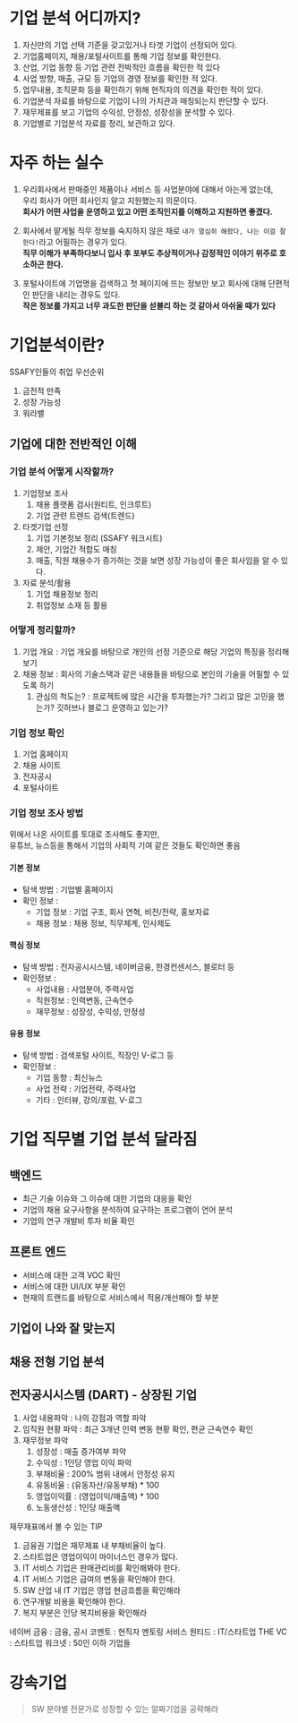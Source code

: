 # 기업 분석 어디까지? 

1. 자신만의 기업 선택 기준을 갖고있거나 타겟 기업이 선정되어 있다.  
2. 기업홈페이지, 채용/포털사이트를 통해 기업 정보를 확인한다.  
3. 산업, 기업 동향 등 기업 관련 전박적인 흐름을 확인한 적 있다 
4. 사업 방향, 매출, 규모 등 기업의 경영 정보를 확인한 적 있다.  
5. 업무내용, 조직문화 등을 확인하기 위해 현직자의 의견을 확인한 적이 있다.  
6. 기업분석 자료를 바탕으로 기업이 나의 가치관과 매칭되는지 판단할 수 있다.  
7. 재무제표를 보고 기업의 수익성, 안정성, 성장성을 분석할 수 있다.   
8. 기업별로 기업분석 자료를 정리, 보관하고 있다.  
   
# 자주 하는 실수   
1. 우리회사에서 판매중인 제품이나 서비스 등 사업분야에 대해서 아는게 없는데,     
우리 회사가 어떤 회사인지 알고 지원했는지 의문이다.       
**회사가 어떤 사업을 운영하고 있고 어떤 조직인지를 이해하고 지원하면 좋겠다.**       

2. 회사에서 맡게될 직무 정보를 숙지하지 않은 채로 `내가 열심히 해왔다, 나는 이걸 잘한다!`라고 어필하는 경우가 있다.    
**직무 이해가 부족하다보니 입사 후 포부도 추상적이거나 감정적인 이야기 위주로 호소하곤 한다.**   

3. 포털사이트에 기업명을 검색하고 첫 페이지에 뜨는 정보만 보고 회사에 대해 단편적인 판단을 내리는 경우도 있다.   
**작은 정보를 가지고 너무 과도한 판단을 섣불리 하는 것 같아서 아쉬울 때가 있다**

# 기업분석이란?   
SSAFY인들의 취업 우선순위       
  
1. 금전적 만족 
2. 성장 가능성 
3. 워라밸   

## 기업에 대한 전반적인 이해   
### 기업 분석 어떻게 시작할까?   
1. 기업정보 조사  
    1. 채용 플랫폼 검사(원티트, 인크루트)  
    2. 기업 관련 트렌드 검색(트렌드)   
2. 타겟기업 선정  
    1. 기업 기본정보 정리 (SSAFY 워크시트)    
    2. 제안, 기업간 적합도 매칭 
    3. 매출, 직원 채용수가 증가하는 것을 보면 성장 가능성이 좋은 회사임을 알 수 있다.  
3. 자료 분석/활용   
    1. 기업 채용정보 정리     
    2. 취업정보 소재 등 활용    
### 어떻게 정리할까?      
1. 기업 개요 : 기업 개요를 바탕으로 개인의 선정 기준으로 해당 기업의 특징을 정리해보기         
2. 채용 정보 : 회사의 기술스택과 같은 내용들을 바탕으로 본인의 기술을 어필할 수 있도록 하기      
    1. 관심의 척도는? : 프로젝트에 많은 시간을 투자했는가? 그리고 많은 고민을 했는가? 깃허브나 블로그 운영하고 있는가?       

### 기업 정보 확인
1. 기업 홈페이지 
2. 채용 사이트 
3. 전자공시
4. 포털사이트  

### 기업 정보 조사 방법 

위에서 나온 사이트를 토대로 조사해도 좋지만,  
유튜브, 뉴스등을 통해서 기업의 사회적 기여 같은 것들도 확인하면 좋음   


#### 기본 정보 
* 탐색 방법 : 기업별 홈페이지  
* 확인 정보 :   
  * 기업 정보 : 기업 구조, 회사 연혁, 비전/전략, 홍보자료  
  * 채용 정보 : 채용 정보, 직무체계, 인사제도   
#### 핵심 정보  
* 탐색 방법 : 전자공시시스템, 네이버금융, 한경컨센서스, 블로터 등  
* 확인정보 : 
  * 사업내용 : 사업분야, 주력사업
  * 직원정보 : 인력변동, 근속연수
  * 재무정보 : 성장성, 수익성, 안정성

#### 유용 정보  
* 탐색 방법 : 검색포털 사이트, 직장인 V-로그 등   
* 확인정보 : 
  * 기업 동향 : 최신뉴스
  * 사업 전략 : 기업전략, 주력사업
  * 기타 : 인터뷰, 강의/포럼, V-로그  

# 기업 직무별 기업 분석 달라짐
## 백엔드
* 최근 기술 이슈와 그 이슈에 대한 기업의 대응을 확인  
* 기업의 채용 요구사항을 분석하여 요구하는 프로그램이 언어 분석  
* 기업의 연구 개발비 투자 비율 확인 
 
## 프론트 엔드  
* 서비스에 대한 고객 VOC 확인    
* 서비스에 대한 UI/UX 부분 확인    
* 현재의 트랜드를 바탕으로 서비스에서 적용/개선해야 할 부분   

## 기업이 나와 잘 맞는지
## 채용 전형 기업 분석 

## 전자공시시스템 (DART) - 상장된 기업    
1. 사업 내용파악 : 나의 강점과 역할 파악 
2. 임직원 현황 파악 : 최근 3개년 인력 변동 현황 확인, 편균 근속연수 확인
3. 재무정보 파악 
    1. 성장성 : 매출 증가여부 파악 
    2. 수익성 : 1인당 영업 이익 파악 
    3. 부채비율 : 200% 범위 내에서 안정성 유지 
    4. 유동비율 : (유동자산/유동부채) * 100
    5. 영업이익률 : (영업이익/매출액) * 100 
    6. 노동생산성 : 1인당 매출액   
 
 
재무재표에서 볼 수 있는 TIP   
1. 금융권 기업은 재무제표 내 부채비율이 높다.     
2. 스타트업은 영업이익이 마이너스인 경우가 많다.    
3. IT 서비스 기업은 판매관리비를 확인해봐야 한다.  
4. IT 서비스 기업은 급여의 변동을 확인해야 한다.   
5. SW 산업 내 IT 기업은 영업 현금흐름을 확인해라    
6. 연구개발 비용을 확인해야 한다.  
7. 복지 부분은 인당 복지비용을 확인해라 

네이버 금융 : 금융, 공시 
코멘토 : 현직자 멘토링 서비스 
원티드 : IT/스타트업
THE VC : 스타트업 
워크넷 : 50인 이하 기업들

# 강속기업   
> SW 분야별 전문가로 성장할 수 있는 알짜기업을 공략해라   
